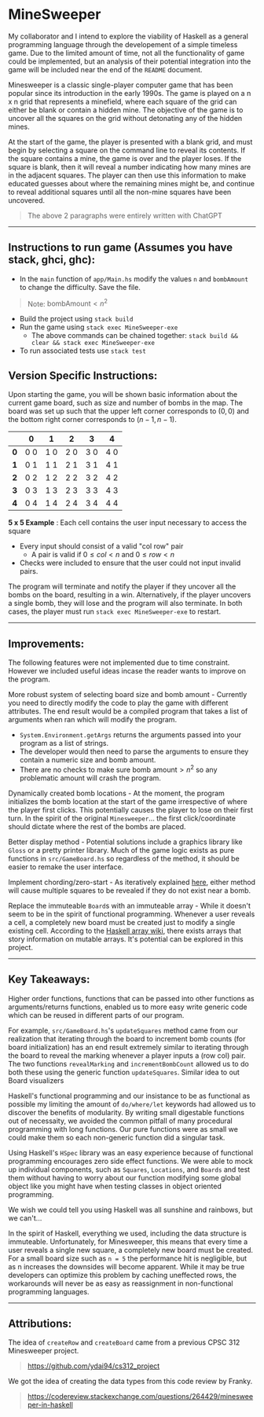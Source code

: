# MineSweeper

My collaborator and I intend to explore the viability of Haskell as a general programming language through the developement of a simple timeless game. Due to the limited amount of time, not all the functionality of game could be implemented, but an analysis of their potential integration into the game will be included near the end of the `README` document.

Minesweeper is a classic single-player computer game that has been popular since its introduction in the early 1990s. The game is played on a n x n grid that represents a minefield, where each square of the grid can either be blank or contain a hidden mine. The objective of the game is to uncover all the squares on the grid without detonating any of the hidden mines.

At the start of the game, the player is presented with a blank grid, and must begin by selecting a square on the command line to reveal its contents. If the square contains a mine, the game is over and the player loses. If the square is blank, then it will reveal a number indicating how many mines are in the adjacent squares. The player can then use this information to make educated guesses about where the remaining mines might be, and continue to reveal additional squares until all the non-mine squares have been uncovered.
> The above 2 paragraphs were entirely written with ChatGPT

___
## Instructions to run game (Assumes you have stack, ghci, ghc):
* In the `main` function of `app/Main.hs` modify the values `n` and `bombAmount` to change the difficulty. Save the file.
> Note: $\text{bombAmount} < n^2$
* Build the project using `stack build`
* Run the game using `stack exec MineSweeper-exe`
    - The above commands can be chained together: `stack build && clear && stack exec MineSweeper-exe`
* To run associated tests use `stack test`

## Version Specific Instructions:

Upon starting the game, you will be shown basic information about the current game board, such as size and number of bombs in the map. The board was set up such that the upper left corner corresponds to $(0,0)$ and the bottom right corner corresponds to $(n-1, n-1)$.

|       | **0** | **1** | **2** | **3** | **4** |
|-------|-------|-------|-------|-------|-------|
| **0** | 0 0   | 1 0   | 2 0   | 3 0   | 4 0   |
| **1** | 0 1   | 1 1   | 2 1   | 3 1   | 4 1   |
| **2** | 0 2   | 1 2   | 2 2   | 3 2   | 4 2   |
| **3** | 0 3   | 1 3   | 2 3   | 3 3   | 4 3   |
| **4** | 0 4   | 1 4   | 2 4   | 3 4   | 4 4   |

**5 x 5 Example** : Each cell contains the user input necessary to access the square

* Every input should consist of a valid "col row" pair
    * A pair is valid if $0 \leq col < n$ and $0 \leq row < n$
* Checks were included to ensure that the user could not input invalid pairs. 

The program will terminate and notify the player if they uncover all the bombs on the board, resulting in a win. Alternatively, if the player uncovers a single bomb, they will lose and the program will also terminate. In both cases, the player must run `stack exec MineSweeper-exe` to restart.
___
## Improvements:

The following features were not implemented due to time constraint. However we included useful ideas incase the reader wants to improve on the program.

More robust system of selecting board size and bomb amount - Currently you need to directly modify the code to play the game with different attributes. The end result would be a compiled program that takes a list of arguments when ran which will modify the program.

* `System.Environment.getArgs` returns the arguments passed into your program as a list of strings.
* The developer would then need to parse the arguments to ensure they contain a numeric size and bomb amount.
* There are no checks to make sure $\text{bomb amount} > n^2$ so any problematic amount will crash the program.

Dynamically created bomb locations - At the moment, the program initializes the bomb location at the start of the game irrespective of where the player first clicks. This potentially causes the player to lose on their first turn. In the spirit of the original `Minesweeper`... the first click/coordinate should dictate where the rest of the bombs are placed.

Better display method - Potential solutions include a graphics library like `Gloss` or a pretty printer library. Much of the game logic exists as pure functions in `src/GameBoard.hs` so regardless of the method, it should be easier to remake the user interface.

Implement chording/zero-start - As iteratively explained [here](https://www.reddit.com/r/Minesweeper/comments/v481jm/i_want_to_know_how_the_tiles_open_up_when_clicked/), either method will cause multiple squares to be revealed if they do not exist near a bomb.

Replace the immuteable `Board`s with an immuteable array - While it doesn't seem to be in the spirit of functional programming. Whenever a user reveals a cell, a completely new board must be created just to modify a single existing cell. According to the [Haskell array wiki](https://wiki.haskell.org/Arrays), there exists arrays that story information on mutable arrays. It's potential can be explored in this project.
___

## Key Takeaways:

Higher order functions, functions that can be passed into other functions as arguments/returns functions, enabled us to more easy write generic code which can be reused in different parts of our program.

For example, `src/GameBoard.hs`'s `updateSquares` method came from our realization that iterating through the board to increment bomb counts (for board initialization) has an end result extremely similar to iterating through the board to reveal the marking whenever a player inputs a (row col) pair. The two functions `revealMarking` and `incrementBombCount` allowed us to do both these using the generic function `updateSquares`. Similar idea to out Board visualizers

Haskell's functional programming and our insistance to be as functional as possible my limiting the amount of `do/where/let` keywords had allowed us to discover the benefits of modularity. By writing small digestable functions out of necessaity, we avoided the common pitfall of many procedural programming with long functions. Our pure functions were as small we could make them so each non-generic function did a singular task.

Using Haskell's `HSpec` library was an easy experience because of functional programming encourages zero side effect functions. We were able to mock up individual components, such as `Squares`, `Locations`, and `Boards` and test them without having to worry about our function modifying some global object like you might have when testing classes in object oriented programming.

We wish we could tell you using Haskell was all sunshine and rainbows, but we can't...

In the spirit of Haskell, everything we used, including the data structure is immuteable. Unfortunately, for Minesweeper, this means that every time a user reveals a single new square, a completely new board must be created. For a small board size such as `n = 5` the performance hit is negligible, but as n increases the downsides will become apparent. While it may be true developers can optimize this problem by caching uneffected rows, the workarounds will never be as easy as reassignment in non-functional programming languages.


___
## Attributions:
The idea of `createRow` and `createBoard` came from a previous CPSC 312 Minesweeper project.
> https://github.com/ydai94/cs312_project

We got the idea of creating the data types from this code review by Franky.
> https://codereview.stackexchange.com/questions/264429/minesweeper-in-haskell

